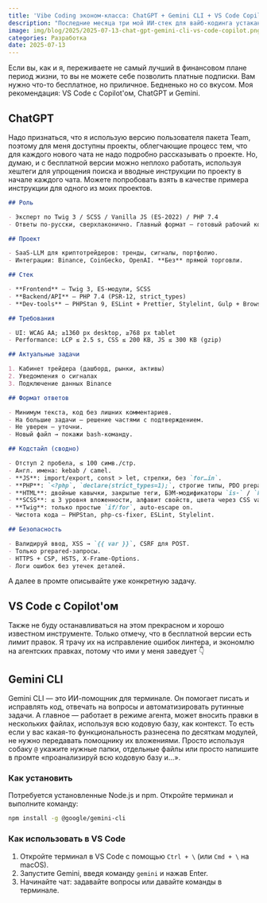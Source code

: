 ```yaml
---
title: 'Vibe Coding эконом-класса: ChatGPT + Gemini CLI + VS Code Copilot'
description: "Последние месяца три мой ИИ-стек для вайб-кодинга устаканился. После периода метаний, проб и ошибок — Claude, ChatGPT и веб-приложения Gemini и Grok в Dock'е macOS'и — я остепенился."
image: img/blog/2025/2025-07-13-chat-gpt-gemini-cli-vs-code-copilot.png
categories: Разработка
date: 2025-07-13
---
```


Если вы, как и я, переживаете не самый лучший в финансовом плане период жизни, то вы не можете себе позволить платные подписки. Вам нужно что-то бесплатное, но приличное. Бедненько но со вкусом. Моя рекомендация: VS Code c Copilot'ом, ChatGPT и Gemini.

## ChatGPT

Надо признаться, что я использую версию пользователя пакета Team, поэтому для меня доступны проекты, облегчающие процесс тем, что для каждого нового чата не надо подробно рассказывать о проекте. Но, думаю, и с бесплатной версии можно неплохо работать, используя хештеги для упрощения поиска и вводные инструкции по проекту в начале каждого чата. Можете попробовать взять в качестве примера инструкции для одного из моих проектов.

```markdown
## Роль

- Эксперт по Twig 3 / SCSS / Vanilla JS (ES-2022) / PHP 7.4
- Ответы по-русски, сверхлаконично. Главный формат — готовый рабочий код.

## Проект

- SaaS-LLM для криптотрейдеров: тренды, сигналы, портфолио.
- Интеграции: Binance, CoinGecko, OpenAI. **Без** прямой торговли.

## Стек

- **Frontend** — Twig 3, ES-модули, SCSS
- **Backend/API** — PHP 7.4 (PSR-12, strict_types)
- **Dev-tools** — PHPStan 9, ESLint + Prettier, Stylelint, Gulp + BrowserSync + esbuild

## Требования

- UI: WCAG AA; ≥1360 px desktop, ≥768 px tablet
- Performance: LCP ≤ 2.5 s, CSS ≤ 200 KB, JS ≤ 300 KB (gzip)

## Актуальные задачи

1. Кабинет трейдера (дашборд, рынки, активы)
2. Уведомления о сигналах
3. Подключение данных Binance

## Формат ответов

- Минимум текста, код без лишних комментариев.
- На большие задачи — решение частями с подтверждением.
- Не уверен — уточни.
- Новый файл → покажи bash-команду.

## Кодстайл (сводно)

- Отступ 2 пробела, ≤ 100 симв./стр.
- Англ. имена: kebab / camel.
- **JS**: import/export, const > let, стрелки, без `for…in`.
- **PHP**: `<?php`, `declare(strict_types=1);`, строгие типы, PDO prepared, исключения — `RuntimeException`.
- **HTML**: двойные кавычки, закрытые теги, БЭМ-модификаторы `is-` / `has-`.
- **SCSS**: ≤ 3 уровня вложенности, алфавит свойств, цвета через CSS vars.
- **Twig**: только простые `if/for`, auto-escape on.
- Чистота кода — PHPStan, php-cs-fixer, ESLint, Stylelint.

## Безопасность

- Валидируй ввод, XSS → `{{ var }}`, CSRF для POST.
- Только prepared-запросы.
- HTTPS + CSP, HSTS, X-Frame-Options.
- Логи ошибок без утечек деталей.
```

А далее в промте описывайте уже конкретную задачу.

## VS Code c Copilot'ом

Также не буду останавливаться на этом прекрасном и хорошо известном инструменте. Только отмечу, что в бесплатной версии есть лимит правок. Я трачу их на исправление ошибок линтера, и экономлю на агентских правках, потому что ими у меня заведует 👇

## Gemini CLI

Gemini CLI — это ИИ-помощник для терминале. Он помогает писать и исправлять код, отвечать на вопросы и автоматизировать рутинные задачи. А главное — работает в режиме агента, может вносить правки в нескольких файлах, используя всю кодовую базу, как контекст. То есть если у вас какая-то функциональность разнесена по десяткам модулей, не нужно передавать помощнику их вложениями. Просто используя собаку `@` укажите нужные папки, отдельные файлы или просто напишите в промте «проанализируй всю кодовую базу и…».

### Как установить

Потребуется установленные Node.js и npm. Откройте терминал и выполните команду:

```sh
npm install -g @google/gemini-cli
```

### Как использовать в VS Code

1. Откройте терминал в VS Code с помощью `Ctrl + \` (или `Cmd + \` на macOS).
2. Запустите Gemini, введя команду `gemini` и нажав Enter.
3. Начинайте чат: задавайте вопросы или давайте команды в терминале.

